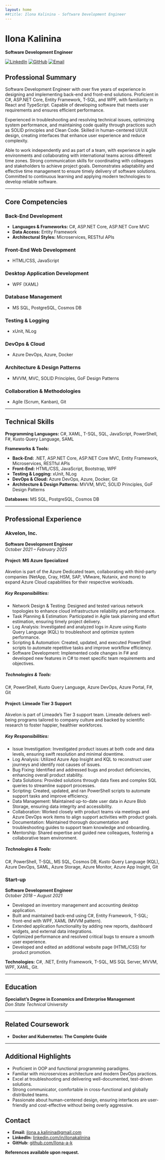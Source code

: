 ```yaml
---
layout: home
##title: Ilona Kalinina - Software Development Engineer
---
```


# Ilona Kalinina
**Software Development Engineer**

[![LinkedIn](https://img.shields.io/badge/LinkedIn-Connect-blue?style=for-the-badge&logo=linkedin)](https://www.linkedin.com/in/ilonakalinina)
[![GitHub](https://img.shields.io/badge/GitHub-Profile-black?style=for-the-badge&logo=github)](https://github.com/Ilona-a-k)
[![Email](https://img.shields.io/badge/Email-Contact-red?style=for-the-badge&logo=gmail)](mailto:ilona.a.kalinina@gmail.com)

## **Professional Summary**

Software Development Engineer with over five years of experience in designing and implementing back-end and front-end solutions. Proficient in C#, ASP.NET Core, Entity Framework, T-SQL, and WPF, with familiarity in React and TypeScript. Capable of developing software that meets user requirements and ensures efficient performance.

Experienced in troubleshooting and resolving technical issues, optimizing system performance, and maintaining code quality through practices such as SOLID principles and Clean Code. Skilled in human-centered UI/UX design, creating interfaces that enhance user experience and reduce complexity.

Able to work independently and as part of a team, with experience in agile environments and collaborating with international teams across different time zones. Strong communication skills for coordinating with colleagues and stakeholders to achieve project goals. Demonstrates adaptability and effective time management to ensure timely delivery of software solutions. Committed to continuous learning and applying modern technologies to develop reliable software.

---

## **Core Competencies**

### **Back-End Development**
- **Languages & Frameworks:** C#, ASP.NET Core, ASP.NET Core MVC
- **Data Access:** Entity Framework
- **Architectural Styles:** Microservices, RESTful APIs

### **Front-End Web Development**
- HTML/CSS, JavaScript

### **Desktop Application Development**
- WPF (XAML)

### **Database Management**
- MS SQL, PostgreSQL, Cosmos DB

### **Testing & Logging**
- xUnit, NLog

### **DevOps & Cloud**
- Azure DevOps, Azure, Docker

### **Architecture & Design Patterns**
- MVVM, MVC, SOLID Principles, GoF Design Patterns

### **Collaboration & Methodologies**
- Agile (Scrum, Kanban), Git

---

## **Technical Skills**

**Programming Languages:**
C#, XAML, T-SQL, SQL, JavaScript, PowerShell, F#, Kusto Query Language, SAML

**Frameworks & Tools:**
- **Back-End:** .NET, ASP.NET Core, ASP.NET Core MVC, Entity Framework, Microservices, RESTful APIs
- **Front-End:** HTML/CSS, JavaScript, Bootstrap, WPF
- **Testing & Logging:** xUnit, NLog
- **DevOps & Cloud:** Azure DevOps, Azure, Docker, Git
- **Architecture & Design Patterns:** MVVM, MVC, SOLID Principles, GoF Design Patterns

**Databases:**
MS SQL, PostgreSQL, Cosmos DB

---

## **Professional Experience**

### **Akvelon, Inc.**
**Software Development Engineer**  
*October 2021 – February 2025*

#### **Project: MS Azure Specialized**
Akvelon is part of the Azure Dedicated team, collaborating with third-party companies (NetApp, Cray, HSM, SAP, VMware, Nutanix, and more) to expand Azure Cloud capabilities for their respective workloads.

##### **Key Responsibilities:**
 - Network Design & Testing: Designed and tested various network topologies to enhance cloud infrastructure reliability and performance.
 - Task Planning & Estimation: Participated in Agile task planning and effort estimation, ensuring timely project delivery.
 - Log Analysis: Investigated and analyzed logs in Azure using Kusto Query Language (KQL) to troubleshoot and optimize system performance.
 - Scripting & Automation: Created, updated, and executed PowerShell scripts to automate repetitive tasks and improve workflow efficiency.
 - Software Development: Implemented code changes in F# and developed new features in C# to meet specific team requirements and objectives.

##### **Technologies & Tools:**
C#, PowerShell, Kusto Query Language, Azure DevOps, Azure Portal, F#, Git


#### **Project: Limeade Tier 3 Support**
Akvelon is part of Limeade’s Tier 3 support team. Limeade delivers well-being programs tailored to company culture and backed by scientific research to foster happier, healthier workforces.

##### **Key Responsibilities:**
 - Issue Investigation: Investigated product issues at both code and data levels, ensuring swift resolution and minimal downtime.
 - Log Analysis: Utilized Azure App Insight and KQL to reconstruct user journeys and identify root causes of issues.
 - Bug Fixing: Identified and addressed bugs and product deficiencies, enhancing overall product stability.
 - Data Solutions: Provided solutions through data fixes and complex SQL queries to streamline support processes.
 - Scripting: Created, updated, and ran PowerShell scripts to automate support tasks and improve efficiency.
 - Data Management: Maintained up-to-date user data in Azure Blob Storage, ensuring data integrity and accessibility.
 - Collaboration: Worked closely with product teams via meetings and Azure DevOps work items to align support activities with product goals.
 - Documentation: Maintained thorough documentation and troubleshooting guides to support team knowledge and onboarding.
 - Mentorship: Shared expertise and guided new colleagues, fostering a collaborative team environment.

 ##### **Technologies & Tools:** 
 C#, PowerShell, T-SQL, MS SQL, Cosmos DB, Kusto Query Language (KQL), Azure DevOps, SAML, Azure Storage, Azure Monitor, Azure App Insight, Git


### **Start-up**
**Software Development Engineer**  
*October 2018 – August 2021*

- Developed an inventory management and accounting desktop application.
- Built and maintained back-end using C#, Entity Framework, T-SQL; front-end with WPF, XAML (MVVM pattern).
- Extended application functionality by adding new reports, dashboard widgets, and external data integrations.
- Optimized performance and resolved critical bugs to ensure a smooth user experience.
- Developed and edited an additional website page (HTML/CSS) for product promotion.

**Technologies:** C#, .NET, Entity Framework, T-SQL, MS SQL Server, MVVM, WPF, XAML, Git.

---

## **Education**

**Specialist’s Degree in Economics and Enterprise Management**  
*Don State Technical University*

---

## **Related Coursework**

- **Docker and Kubernetes: The Complete Guide**

---

## **Additional Highlights**
- Proficient in OOP and functional programming paradigms.
- Familiar with microservices architecture and modern DevOps practices.
- Excel at troubleshooting and delivering well-documented, test-driven solutions.
- Strong communicator, comfortable in cross-functional and globally distributed teams.
- Passionate about human-centered design, ensuring interfaces are user-friendly and cost-effective without being overly aggressive.

## **Contact**
- **Email:** [ilona.a.kalinina@gmail.com](mailto:ilona.a.kalinina@gmail.com)
- **LinkedIn:** [linkedin.com/in/ilonakalinina](https://www.linkedin.com/in/ilonakalinina)
- **GitHub:** [github.com/Ilona-a-k](https://github.com/Ilona-a-k)

**References available upon request.**
